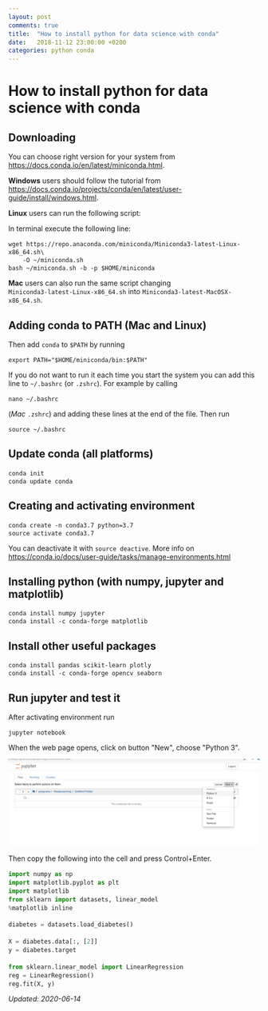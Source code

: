 ```yaml
---
layout: post
comments: true
title:  "How to install python for data science with conda"
date:   2018-11-12 23:00:00 +0200
categories: python conda
---
```

# How to install python for data science with conda


## Downloading

You can choose right version for your system from
<https://docs.conda.io/en/latest/miniconda.html>. 

__Windows__ users should follow the tutorial from 
<https://docs.conda.io/projects/conda/en/latest/user-guide/install/windows.html>.

__Linux__ users can run the following script:

In terminal execute the following line:

```
wget https://repo.anaconda.com/miniconda/Miniconda3-latest-Linux-x86_64.sh\
    -O ~/miniconda.sh
bash ~/miniconda.sh -b -p $HOME/miniconda
```

__Mac__ users can also run the same script changing  
`Miniconda3-latest-Linux-x86_64.sh` into
`Miniconda3-latest-MacOSX-x86_64.sh`. 

## Adding conda to PATH (Mac and Linux)

Then add `conda` to `$PATH` by running

```
export PATH="$HOME/miniconda/bin:$PATH"
```

If you do not want to run it each time you start the system you can add this line to `~/.bashrc`
(or `.zshrc`). For example by calling

``` shell
nano ~/.bashrc
```

(_Mac_ `.zshrc`) and adding these lines at the end of the file. Then run 

``` shell
source ~/.bashrc
```

## Update conda (all platforms)

``` shell
conda init
conda update conda
```

## Creating and activating environment 


```
conda create -n conda3.7 python=3.7
source activate conda3.7
```

You can deactivate it with `source deactive`. More info on <https://conda.io/docs/user-guide/tasks/manage-environments.html>

## Installing python (with numpy, jupyter and matplotlib)

```
conda install numpy jupyter
conda install -c conda-forge matplotlib 
```

## Install other useful packages

``` shell
conda install pandas scikit-learn plotly
conda install -c conda-forge opencv seaborn
```

## Run jupyter and test it

After activating environment run

```
jupyter notebook
```

When the web page opens, click on button "New", choose "Python 3".

![jupyter](/assets/jupyter_imgs/image2018-11-16_10-14-59.png)

Then copy the following into the cell and press Control+Enter. 



```python
import numpy as np
import matplotlib.pyplot as plt
import matplotlib
from sklearn import datasets, linear_model
%matplotlib inline

diabetes = datasets.load_diabetes()

X = diabetes.data[:, [2]]
y = diabetes.target

from sklearn.linear_model import LinearRegression
reg = LinearRegression()
reg.fit(X, y)
```

_Updated: 2020-06-14_
